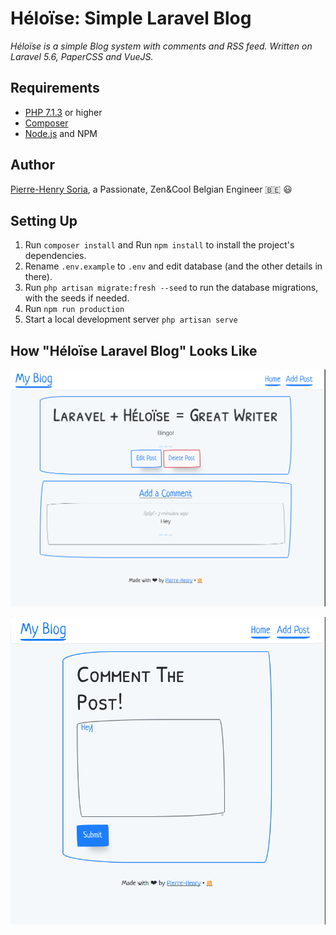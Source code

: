 # Héloïse: Simple Laravel Blog

*Héloïse is a simple Blog system with comments and RSS feed. Written on Laravel 5.6, PaperCSS and VueJS.*


## Requirements

* [PHP 7.1.3](http://php.net/releases/7_1_3.php) or higher
* [Composer](https://getcomposer.org)
* [Node.js](https://nodejs.org) and NPM


## Author

[Pierre-Henry Soria](http://pierrehenry.be), a Passionate, Zen&Cool Belgian Engineer :belgium: :smiley:


## Setting Up

1. Run `composer install` and Run `npm install` to install the project's dependencies.
2. Rename `.env.example` to `.env` and edit database (and the other details in there).
3. Run `php artisan migrate:fresh --seed` to run the database migrations, with the seeds if needed.
4. Run `npm run production`
5. Start a local development server `php artisan serve`


## How "Héloïse Laravel Blog" Looks Like

![Add, Edit and Delete Blog Posts](_screenshots/blog-post-heloise-laravel.png)

![Add Comments to Blog Posts](_screenshots/blog-add-comment.png)
